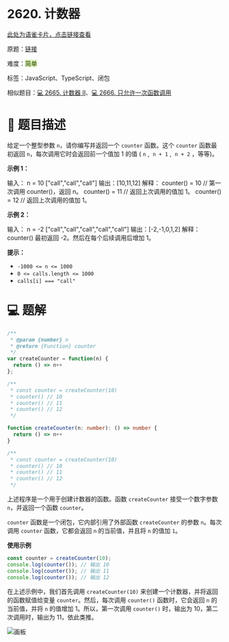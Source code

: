 # 2620. 计数器

[此处为语雀卡片，点击链接查看](https://www.yuque.com/docs/125350806#rerQ2)

原题：[链接](https://leetcode.cn/problems/counter/)

难度：<font style="background:#DBF1B7;color:#2A4200">简单</font>

标签：JavaScript、TypeScript、闭包

相似题目：[💻 2665. 计数器 II](https://www.yuque.com/huyouda/leetcode/2665)、[💻 2666. 只允许一次函数调用](https://www.yuque.com/huyouda/leetcode/2666)

# 📝 题目描述
给定一个整型参数 `n`，请你编写并返回一个 `counter` 函数。这个 `counter` 函数最初返回 `n`，每次调用它时会返回前一个值加 1 的值 ( `n` ,  `n + 1` ,  `n + 2` ，等等)。



**示例 1：**

输入：
n = 10
["call","call","call"]
输出：[10,11,12]
解释：
counter() = 10 // 第一次调用 counter()，返回 n。
counter() = 11 // 返回上次调用的值加 1。
counter() = 12 // 返回上次调用的值加 1。

**示例 2：**

输入：
n = -2
["call","call","call","call","call"]
输出：[-2,-1,0,1,2]
解释：counter() 最初返回 -2。然后在每个后续调用后增加 1。



**提示：**

+ `-1000 <= n <= 1000`
+ `0 <= calls.length <= 1000`
+ `calls[i] === "call"`

# 💻 题解
```javascript
/**
 * @param {number} n
 * @return {Function} counter
 */
var createCounter = function(n) {
  return () => n++
};

/**
 * const counter = createCounter(10)
 * counter() // 10
 * counter() // 11
 * counter() // 12
 */
```

```typescript
function createCounter(n: number): () => number {
  return () => n++
}

/**
 * const counter = createCounter(10)
 * counter() // 10
 * counter() // 11
 * counter() // 12
 */
```

上述程序是一个用于创建计数器的函数。函数 `createCounter` 接受一个数字参数 `n`，并返回一个函数 `counter`。

`counter` 函数是一个闭包，它内部引用了外部函数 `createCounter` 的参数 `n`。每次调用 `counter` 函数，它都会返回 `n` 的当前值，并且将 `n` 的值加 `1`。

**使用示例**

```javascript
const counter = createCounter(10);
console.log(counter()); // 输出 10
console.log(counter()); // 输出 11
console.log(counter()); // 输出 12
```

在上述示例中，我们首先调用 `createCounter(10)` 来创建一个计数器，并将返回的函数赋值给变量 `counter`。然后，每次调用 `counter()` 函数时，它会返回 `n` 的当前值，并将 `n` 的值增加 1。所以，第一次调用 `counter()` 时，输出为 10，第二次调用时，输出为 11，依此类推。

![画板](https://cdn.nlark.com/yuque/0/2024/jpeg/2331396/1718078494831-a2ddf713-a0db-423a-87fe-b4be58d2250c.jpeg)

